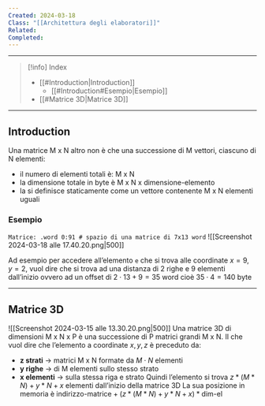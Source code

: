 ```yaml
---
Created: 2024-03-18
Class: "[[Architettura degli elaboratori]]"
Related: 
Completed:
---
```

---
>[!info] Index
>- [[#Introduction|Introduction]]
>	- [[#Introduction#Esempio|Esempio]]
>- [[#Matrice 3D|Matrice 3D]]

---
## Introduction
Una matrice $\text{M x N}$ altro non è che una successione di $\text{M}$ vettori, ciascuno di $\text{N}$ elementi:
- il numero di elementi totali è: $\text{M x N}$
- la dimensione totale in byte è $\text{M x N x dimensione-elemento}$
- la si definisce staticamente come un vettore contenente $\text{M x N}$ elementi uguali

### Esempio
`Matrice: .word 0:91 # spazio di una matrice di 7x13 word`
![[Screenshot 2024-03-18 alle 17.40.20.png|500]]

Ad esempio per accedere all’elemento `e` che si trova alle coordinate $x=9$, $y=2$, vuol dire che si trova ad una distanza di 2 righe e 9 elementi dall’inizio ovvero ad un offset di $2\cdot 13+9=35 \text{ word}$ cioè $35\cdot4=140 \text{ byte}$

---
## Matrice 3D
![[Screenshot 2024-03-15 alle 13.30.20.png|500]]
Una matrice 3D di dimensioni $\text{M x N x P}$ è una successione di $\text{P}$ matrici grandi $\text{M x N}$.
Il che vuol dire che l’elemento a coordinate $x,y,z$ è preceduto da:
- **z strati** → matrici $\text{M x N}$ formate da $M\cdot N$ elementi
- **y righe** → di $\text{M}$ elementi sullo stesso strato
- **x elementi** → sulla stessa riga e strato
Quindi l’elemento si trova $z * (M * N) + y * N + x$ elementi dall’inizio della matrice 3D
La sua posizione in memoria è $\text{indirizzo-matrice}+(z * (M * N) + y * N + x)*\text{dim-el}$

